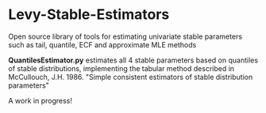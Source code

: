 # Levy-Stable-Estimators
Open source library of tools for estimating univariate stable parameters such as tail, quantile, ECF and approximate MLE methods

**QuantilesEstimator.py** estimates all 4 stable parameters based on quantiles of stable distributions, implementing the tabular method 
described in McCullouch, J.H. 1986. "Simple consistent estimators of stable distribution parameters"

A work in progress!
